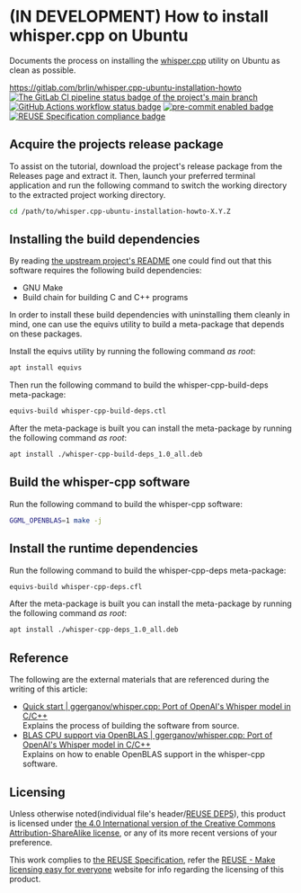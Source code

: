 # (IN DEVELOPMENT) How to install whisper.cpp on Ubuntu

Documents the process on installing the [whisper.cpp](https://github.com/ggerganov/whisper.cpp) utility on Ubuntu as clean as possible.

<https://gitlab.com/brlin/whisper.cpp-ubuntu-installation-howto>  
[![The GitLab CI pipeline status badge of the project's `main` branch](https://gitlab.com/brlin/whisper.cpp-ubuntu-installation-howto/badges/main/pipeline.svg?ignore_skipped=true "Click here to check out the comprehensive status of the GitLab CI pipelines")](https://gitlab.com/brlin/whisper.cpp-ubuntu-installation-howto/-/pipelines) [![GitHub Actions workflow status badge](https://github.com/brlin-tw/whisper.cpp-ubuntu-installation-howto/actions/workflows/check-potential-problems.yml/badge.svg "GitHub Actions workflow status")](https://github.com/brlin-tw/whisper.cpp-ubuntu-installation-howto/actions/workflows/check-potential-problems.yml) [![pre-commit enabled badge](https://img.shields.io/badge/pre--commit-enabled-brightgreen?logo=pre-commit&logoColor=white "This project uses pre-commit to check potential problems")](https://pre-commit.com/) [![REUSE Specification compliance badge](https://api.reuse.software/badge/gitlab.com/brlin/whisper.cpp-ubuntu-installation-howto "This project complies to the REUSE specification to decrease software licensing costs")](https://api.reuse.software/info/gitlab.com/brlin/whisper.cpp-ubuntu-installation-howto)

## Acquire the projects release package

To assist on the tutorial, download the project's release package from the
Releases page and extract it.  Then, launch your preferred terminal application
and run the following command to switch the working directory to the extracted
project working directory.

```bash
cd /path/to/whisper.cpp-ubuntu-installation-howto-X.Y.Z
```

## Installing the build dependencies

By reading [the upstream project's README](https://github.com/ggerganov/whisper.cpp/blob/master/README.md)
one could find out that this software requires the following build dependencies:

* GNU Make
* Build chain for building C and C++ programs

In order to install these build dependencies with uninstalling them cleanly in
mind, one can use the equivs utility to build a meta-package that depends on
these packages.

Install the equivs utility by running the following command _as root_:

```bash
apt install equivs
```

Then run the following command to build the whisper-cpp-build-deps meta-package:

```bash
equivs-build whisper-cpp-build-deps.ctl
```

After the meta-package is built you can install the meta-package by running the
following command _as root_:

```bash
apt install ./whisper-cpp-build-deps_1.0_all.deb
```

## Build the whisper-cpp software

Run the following command to build the whisper-cpp software:

```bash
GGML_OPENBLAS=1 make -j
```

## Install the runtime dependencies

Run the following command to build the whisper-cpp-deps meta-package:

```bash
equivs-build whisper-cpp-deps.cfl
```

After the meta-package is built you can install the meta-package by running the
following command _as root_:

```bash
apt install ./whisper-cpp-deps_1.0_all.deb
```

## Reference

The following are the external materials that are referenced during the writing
of this article:

* [Quick start | ggerganov/whisper.cpp: Port of OpenAI's Whisper model in C/C++](https://github.com/ggerganov/whisper.cpp?tab=readme-ov-file#quick-start)  
  Explains the process of building the software from source.
* [BLAS CPU support via OpenBLAS | ggerganov/whisper.cpp: Port of OpenAI's Whisper model in C/C++](https://github.com/ggerganov/whisper.cpp?tab=readme-ov-file#blas-cpu-support-via-openblas)  
  Explains on how to enable OpenBLAS support in the whisper-cpp software.

## Licensing

Unless otherwise noted(individual file's header/[REUSE DEP5](.reuse/dep5)), this product is licensed under [the 4.0 International version of the Creative Commons Attribution-ShareAlike license](https://creativecommons.org/licenses/by-sa/4.0/), or any of its more recent versions of your preference.

This work complies to [the REUSE Specification](https://reuse.software/spec/), refer the [REUSE - Make licensing easy for everyone](https://reuse.software/) website for info regarding the licensing of this product.
